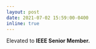 ```yaml
---
layout: post
date: 2021-07-02 15:59:00-0400
inline: true
---
```


 Elevated to  <strong>  IEEE Senior Member.   <strong>


